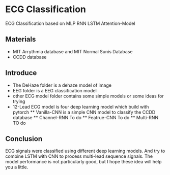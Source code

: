 # ECG Classification

ECG Classification based on MLP RNN LSTM Attention-Model
## Materials

* MIT Arrythmia database and MIT Normal Sunis Database
* CCDD database

## Introduce
* The DeHaze folder is a dehaze model of image
* EEG folder is a EEG classification model
* other ECG model folder contains some simple models or some ideas for trying
* 12-Lead ECG model is four deep learning model which build with pytorch
** Vanilla-CNN is a simple CNN model to classify the CCDD database
** Channel-RNN To do
** Featrue-CNN To do
** Multi-RNN TO do

## Conclusion
ECG signals were classified using different deep learning models. And try to combine LSTM with CNN to process multi-lead sequence signals.
The model performance is not particularly good, but I hope these idea will help you a little.